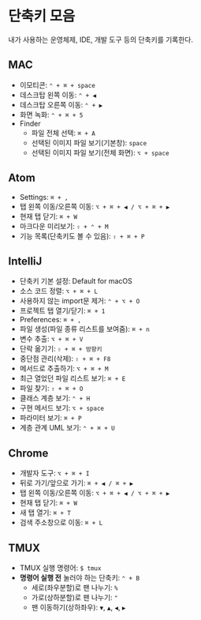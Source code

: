 # 단축키 모음
내가 사용하는 운영체제, IDE, 개발 도구 등의 단축키를 기록한다.


## MAC
- 이모티콘: `⌃ + ⌘ + space`
- 데스크탑 왼쪽 이동: `⌃ + ◀︎`
- 데스크탑 오른쪽 이동: `⌃ + ▶︎`
- 화면 녹화: `⌃ + ⌘ + 5`
- Finder
  - 파일 전체 선택: `⌘ + A`
  - 선택된 이미지 파일 보기(기본창): `space`
  - 선택된 이미지 파일 보기(전체 화면): `⌥ + space`


## Atom
- Settings: `⌘ + ,`
- 탭 왼쪽 이동/오른쪽 이동: `⌥ + ⌘ + ◀︎ / ⌥ + ⌘ + ▶︎`
- 현재 탭 닫기: `⌘ + W`
- 마크다운 미리보기: `⇧ + ⌃ + M`
- 기능 목록(단축키도 볼 수 있음): `⇧ + ⌘ + P`


## IntelliJ
- 단축키 기본 설정: Default for macOS
- 소스 코드 정렬: `⌥ + ⌘ + L`
- 사용하지 않는 import문 제거: `⌃ + ⌥ + O`
- 프로젝트 탭 열기/닫기: `⌘ + 1`
- Preferences: `⌘ + ,`
- 파일 생성(파일 종류 리스트를 보여줌): `⌘ + n`
- 변수 추출: `⌥ + ⌘ + V`
- 단락 옮기기: `⇧ + ⌘ + 방향키`
- 중단점 관리(삭제): `⇧ + ⌘ + F8`
- 메서드로 추출하기: `⌥ + ⌘ + M`
- 최근 열었던 파일 리스트 보기: `⌘ + E`
- 파일 찾기: `⇧ + ⌘ + O`
- 클래스 계층 보기: `⌃ + H`
- 구현 메서드 보기: `⌥ + space`
- 파라미터 보기: `⌘ + P`
- 계층 관계 UML 보기: `⌃ + ⌘ + U`


## Chrome
- 개발자 도구: `⌥ + ⌘ + I`
- 뒤로 가기/앞으로 가기: `⌘ + ◀︎ / ⌘ + ▶︎`
- 탭 왼쪽 이동/오른쪽 이동: `⌥ + ⌘ + ◀︎ / ⌥ + ⌘ + ▶︎`
- 현재 탭 닫기: `⌘ + W`
- 새 탭 열기: `⌘ + T`
- 검색 주소창으로 이동: `⌘ + L`


## TMUX
- TMUX 실행 명령어: `$ tmux`
- **명령어 실행 전** 눌러야 하는 단축키: `⌃ + B`
  - 세로(좌우분할)로 팬 나누기: `%`
  - 가로(상하분할)로 팬 나누기: `"`
  - 팬 이동하기(상하좌우): `▼`, `▲`, `◀︎`, `▶︎` 